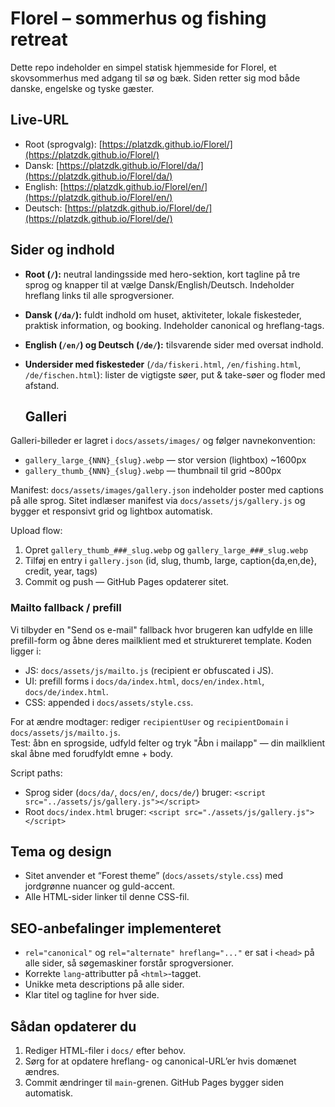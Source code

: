 # Florel – sommerhus og fishing retreat

Dette repo indeholder en simpel statisk hjemmeside for Florel, et skovsommerhus med adgang til sø og bæk. Siden retter sig mod både danske, engelske og tyske gæster.

## Live-URL

- Root (sprogvalg): [https://platzdk.github.io/Florel/](https://platzdk.github.io/Florel/)
- Dansk: [https://platzdk.github.io/Florel/da/](https://platzdk.github.io/Florel/da/)
- English: [https://platzdk.github.io/Florel/en/](https://platzdk.github.io/Florel/en/)
- Deutsch: [https://platzdk.github.io/Florel/de/](https://platzdk.github.io/Florel/de/)

## Sider og indhold

- **Root (`/`):** neutral landingsside med hero-sektion, kort tagline på tre sprog og knapper til at vælge Dansk/English/Deutsch. Indeholder hreflang links til alle sprogversioner.
- **Dansk (`/da/`):** fuldt indhold om huset, aktiviteter, lokale fiskesteder, praktisk information, og booking. Indeholder canonical og hreflang-tags.
- **English (`/en/`) og Deutsch (`/de/`):** tilsvarende sider med oversat indhold.
- **Undersider med fiskesteder** (`/da/fiskeri.html`, `/en/fishing.html`, `/de/fischen.html`): lister de vigtigste søer, put & take-søer og floder med afstand.

  ## Galleri

Galleri-billeder er lagret i `docs/assets/images/` og følger navnekonvention:
- `gallery_large_{NNN}_{slug}.webp` — stor version (lightbox) ~1600px
- `gallery_thumb_{NNN}_{slug}.webp` — thumbnail til grid ~800px

Manifest: `docs/assets/images/gallery.json` indeholder poster med captions på alle sprog.
Sitet indlæser manifest via `docs/assets/js/gallery.js` og bygger et responsivt grid og lightbox automatisk.

Upload flow:
1. Opret `gallery_thumb_###_slug.webp` og `gallery_large_###_slug.webp`
2. Tilføj en entry i `gallery.json` (id, slug, thumb, large, caption{da,en,de}, credit, year, tags)
3. Commit og push — GitHub Pages opdaterer sitet.

### Mailto fallback / prefill

Vi tilbyder en "Send os e-mail" fallback hvor brugeren kan udfylde en lille prefill-form og åbne deres mailklient med et struktureret template. Koden ligger i:

- JS: `docs/assets/js/mailto.js` (recipient er obfuscated i JS).
- UI: prefill forms i `docs/da/index.html`, `docs/en/index.html`, `docs/de/index.html`.
- CSS: appended i `docs/assets/style.css`.

For at ændre modtager: rediger `recipientUser` og `recipientDomain` i `docs/assets/js/mailto.js`.  
Test: åbn en sprogside, udfyld felter og tryk "Åbn i mailapp" — din mailklient skal åbne med forudfyldt emne + body.

Script paths:
- Sprog sider (`docs/da/`, `docs/en/`, `docs/de/`) bruger: `<script src="../assets/js/gallery.js"></script>`
- Root `docs/index.html` bruger: `<script src="./assets/js/gallery.js"></script>`

## Tema og design

- Sitet anvender et “Forest theme” (`docs/assets/style.css`) med jordgrønne nuancer og guld-accent.
- Alle HTML-sider linker til denne CSS-fil.

## SEO-anbefalinger implementeret

- `rel="canonical"` og `rel="alternate" hreflang="..."` er sat i `<head>` på alle sider, så søgemaskiner forstår sprogversioner.
- Korrekte `lang`-attributter på `<html>`-tagget.
- Unikke meta descriptions på alle sider.
- Klar titel og tagline for hver side.

## Sådan opdaterer du

1. Rediger HTML-filer i `docs/` efter behov.
2. Sørg for at opdatere hreflang- og canonical-URL’er hvis domænet ændres.
3. Commit ændringer til `main`-grenen. GitHub Pages bygger siden automatisk.
